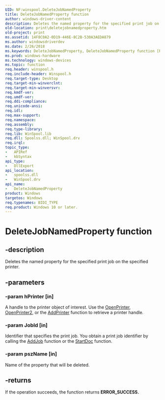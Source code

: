 ```yaml
---
UID: NF:winspool.DeleteJobNamedProperty
title: DeleteJobNamedProperty function
author: windows-driver-content
description: Deletes the named property for the specified print job on the specified printer.
old-location: print\deletejobnamedproperty.htm
old-project: print
ms.assetid: 14F8C0A2-0D19-446E-8C2B-530A3AEDA879
ms.author: windowsdriverdev
ms.date: 2/26/2018
ms.keywords: DeleteJobNamedProperty, DeleteJobNamedProperty function [Print Devices], print.deletejobnamedproperty, winspool/DeleteJobNamedProperty
ms.prod: windows-hardware
ms.technology: windows-devices
ms.topic: function
req.header: winspool.h
req.include-header: Winspool.h
req.target-type: Desktop
req.target-min-winverclnt: 
req.target-min-winversvr: 
req.kmdf-ver: 
req.umdf-ver: 
req.ddi-compliance: 
req.unicode-ansi: 
req.idl: 
req.max-support: 
req.namespace: 
req.assembly: 
req.type-library: 
req.lib: WinSpool.lib
req.dll: Spoolss.dll; WinSpool.drv
req.irql: 
topic_type:
-	APIRef
-	kbSyntax
api_type:
-	DllExport
api_location:
-	spoolss.dll
-	WinSpool.drv
api_name:
-	DeleteJobNamedProperty
product: Windows
targetos: Windows
req.typenames: BIDI_TYPE
req.product: Windows 10 or later.
---
```


# DeleteJobNamedProperty function


## -description


Deletes the named property for the specified print job on the specified printer.  



## -parameters




### -param hPrinter [in]

A handle to the printer object of interest. Use the <a href="https://msdn.microsoft.com/8bbb46a8-2bba-4d15-a2e2-4770b52d2505">OpenPrinter</a>, <a href="https://msdn.microsoft.com/e2370ae4-4475-4ccc-a6f9-3d33d1370054">OpenPrinter2</a>, or the <a href="https://msdn.microsoft.com/ffc4fee8-46c6-47ad-803d-623bf8efdefd">AddPrinter</a> function to retrieve a printer handle. 



### -param JobId [in]

Identifier that specifies the print job. You obtain a print job identifier by calling the <a href="https://msdn.microsoft.com/cfafa874-6022-4bf4-bf3d-096213eb0c98">AddJob</a> function or the <a href="https://msdn.microsoft.com/67580632-ff9a-4d29-8e4e-c21f04aa4b47">StartDoc</a> function. 



### -param pszName [in]

Name of the property that will be deleted. 



## -returns



If the operation succeeds, the function returns <b>ERROR_SUCCESS.</b>



